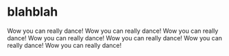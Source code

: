 # blahblah
Wow you can really dance!
Wow you can really dance!
Wow you can really dance!
Wow you can really dance!
Wow you can really dance!
Wow you can really dance!
Wow you can really dance!
